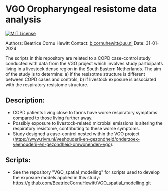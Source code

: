 # VGO Oropharyngeal resistome data analysis

[![MIT License](https://img.shields.io/badge/License-MIT-blue.svg)](https://opensource.org/licenses/MIT)

Authors: Beatrice Cornu Hewitt
Contact: b.cornuhewitt@uu.nl
Date: 31-01-2024

The scripts in this repository are related to a COPD case-control study conducted with data from the VGO project which involves study participants living in a livestock dense region in the South Eastern Netherlands. The aim of the study is to determine: a) if the resisotme structure is different between COPD cases and controls, b) if livestock exposure is associated with the respiratory resistome structure. 

## Description:
* COPD patients living close to farms have worse respiratory symptoms compared to those living further away.
* Possibly exposure to livestock-related microbial emissions is altering the respiratory resistome, contributing to these worse symptoms.
* Study designed a case-control nested within the VGO project (https://www.rivm.nl/veehouderij-en-gezondheid/onderzoek-veehouderij-en-gezondheid-omwonenden-vgo).

## Scripts: 
* See the repository "VGO_spatial_modelling" for scripts used to develop the exposure models applied in this study: https://github.com/BeatriceCornuHewitt/VGO_spatial_modelling.git
